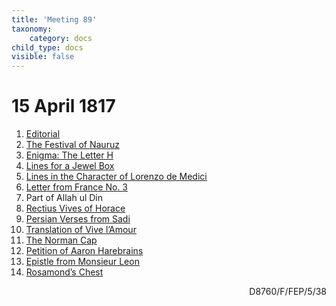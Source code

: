 ```yaml
---
title: 'Meeting 89'
taxonomy:
    category: docs
child_type: docs
visible: false
---
```


# 15 April 1817

1. [Editorial](editorial)  
2. [The Festival of Nauruz](nauruz)  
3. [Enigma: The Letter H](enigma)
4. [Lines for a Jewel Box](jewel)
5. [Lines in the Character of Lorenzo de Medici](lorenzo)
6. [Letter from France No. 3](lavinia-3)
7. <span class="grey">Part of Allah ul Din</span>
8. [Rectius Vives of Horace](brande)
9. [Persian Verses from Sadi](sadi)
10. [Translation of Vive l’Amour](bibo)
11. [The Norman Cap](cap)
12. [Petition of Aaron Harebrains](petition)
13. [Epistle from Monsieur Leon](leon)
14. [Rosamond’s Chest](rosamond)

<div style="text-align:right"><span class="dro">D8760/F/FEP/5/38</span> <a href="https://calmview.derbyshire.gov.uk/calmview/Record.aspx?src=CalmView.Catalog&id=D8760%2fF%2fFEP%2f5%2f38&pos=8" target="_blank"><i class="fa fa-external-link"></i></a></div>
